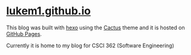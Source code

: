 # [lukem1.github.io](https://lukem1.github.io)

This blog was built with [hexo](https://hexo.io) using the [Cactus](https://github.com/probberechts/hexo-theme-cactus) theme and it is hosted on [GitHub Pages](https://pages.github.com/).

Currently it is home to my blog for CSCI 362 (Software Engineering)

